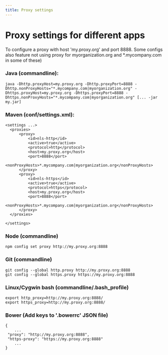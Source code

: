 ```yaml
---
title: Proxy settings
---
```

# Proxy settings for different apps

To configure a proxy with host 'my.proxy.org' and port 8888. Some configs also feature not using proxy for myorganization.org and *.mycompany.com in some of these)

### Java (commandline):

    java -Dhttp.proxyHost=my.proxy.org -Dhttp.proxyPort=8888 -Dhttp.nonProxyHosts="*.mycompany.com|myorganization.org" -Dhttps.proxyHost=my.proxy.org -Dhttps.proxyPort=8888 -Dhttps.nonProxyHosts="*.mycompany.com|myorganization.org" [... -jar my.jar]

### Maven (conf/settings.xml):

    <settings ...>
      <proxies>
          <proxy>
              <id>nls-http</id>
              <active>true</active>
              <protocol>http</protocol>
              <host>my.proxy.org</host>
              <port>8888</port>
              <nonProxyHosts>*.mycompany.com|myorganization.org</nonProxyHosts>
          </proxy>
          <proxy>
              <id>nls-https</id>
              <active>true</active>
              <protocol>https</protocol>
              <host>my.proxy.org</host>
              <port>8888</port>
              <nonProxyHosts>*.mycompany.com|myorganization.org</nonProxyHosts>
          </proxy>
      </proxies>

    </settings>

### Node (commandline)

    npm config set proxy http://my.proxy.org:8888

### Git (commandline)

    git config --global http.proxy http://my.proxy.org:8888
    git config --global https.proxy https://my.proxy.org:8888

### Linux/Cygwin bash (commandline/.bash_profile)

    export http_proxy=http://my.proxy.org:8888/
    export https_proxy=http://my.proxy.org:8888/ 

### Bower (Add keys to '.bowerrc' JSON file)

    {
        ...
     "proxy": "http://my.proxy.org:8888",
     "https-proxy": "https://my.proxy.org:8888"
        ...
    }
